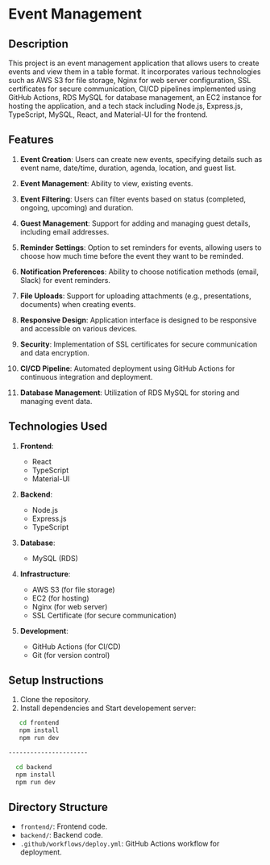 # Event Management

## Description

This project is an event management application that allows users to create events and view them in a table format. It incorporates various technologies such as AWS S3 for file storage, Nginx for web server configuration, SSL certificates for secure communication, CI/CD pipelines implemented using GitHub Actions, RDS MySQL for database management, an EC2 instance for hosting the application, and a tech stack including Node.js, Express.js, TypeScript, MySQL, React, and Material-UI for the frontend.

## Features

1. **Event Creation**: Users can create new events, specifying details such as event name, date/time, duration, agenda, location, and guest list.

2. **Event Management**: Ability to view, existing events.

3. **Event Filtering**: Users can filter events based on status (completed, ongoing, upcoming) and duration.

4. **Guest Management**: Support for adding and managing guest details, including email addresses.

5. **Reminder Settings**: Option to set reminders for events, allowing users to choose how much time before the event they want to be reminded.

6. **Notification Preferences**: Ability to choose notification methods (email, Slack) for event reminders.

7. **File Uploads**: Support for uploading attachments (e.g., presentations, documents) when creating events.

8. **Responsive Design**: Application interface is designed to be responsive and accessible on various devices.

9. **Security**: Implementation of SSL certificates for secure communication and data encryption.

10. **CI/CD Pipeline**: Automated deployment using GitHub Actions for continuous integration and deployment.

11. **Database Management**: Utilization of RDS MySQL for storing and managing event data.

## Technologies Used

1. **Frontend**:

    - React
    - TypeScript
    - Material-UI

2. **Backend**:

    - Node.js
    - Express.js
    - TypeScript

3. **Database**:

    - MySQL (RDS)

4. **Infrastructure**:

    - AWS S3 (for file storage)
    - EC2 (for hosting)
    - Nginx (for web server)
    - SSL Certificate (for secure communication)

5. **Development**:
    - GitHub Actions (for CI/CD)
    - Git (for version control)

## Setup Instructions

1. Clone the repository.
2. Install dependencies and Start developement server:

```bash
   cd frontend
   npm install
   npm run dev

----------------------

  cd backend
  npm install
  npm run dev

```

## Directory Structure

-   `frontend/`: Frontend code.
-   `backend/`: Backend code.
-   `.github/workflows/deploy.yml`: GitHub Actions workflow for deployment.
